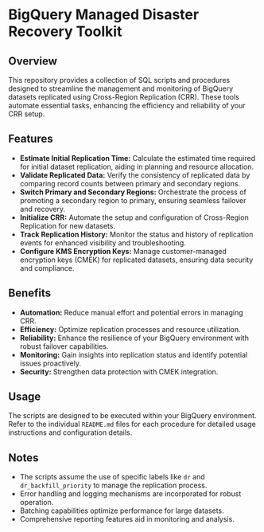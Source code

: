 # BigQuery Managed Disaster Recovery Toolkit

## Overview

This repository provides a collection of SQL scripts and procedures designed to streamline the management and monitoring of BigQuery datasets replicated using Cross-Region Replication (CRR). These tools automate essential tasks, enhancing the efficiency and reliability of your CRR setup.

## Features

* **Estimate Initial Replication Time:** Calculate the estimated time required for initial dataset replication, aiding in planning and resource allocation.
* **Validate Replicated Data:** Verify the consistency of replicated data by comparing record counts between primary and secondary regions.
* **Switch Primary and Secondary Regions:** Orchestrate the process of promoting a secondary region to primary, ensuring seamless failover and recovery.
* **Initialize CRR:** Automate the setup and configuration of Cross-Region Replication for new datasets.
* **Track Replication History:** Monitor the status and history of replication events for enhanced visibility and troubleshooting.
* **Configure KMS Encryption Keys:** Manage customer-managed encryption keys (CMEK) for replicated datasets, ensuring data security and compliance.

## Benefits

* **Automation:** Reduce manual effort and potential errors in managing CRR.
* **Efficiency:** Optimize replication processes and resource utilization.
* **Reliability:** Enhance the resilience of your BigQuery environment with robust failover capabilities.
* **Monitoring:** Gain insights into replication status and identify potential issues proactively.
* **Security:** Strengthen data protection with CMEK integration.

## Usage

The scripts are designed to be executed within your BigQuery environment. Refer to the individual `README.md` files for each procedure for detailed usage instructions and configuration details.

## Notes

* The scripts assume the use of specific labels like `dr` and `dr_backfill_priority` to manage the replication process.
* Error handling and logging mechanisms are incorporated for robust operation.
* Batching capabilities optimize performance for large datasets.
* Comprehensive reporting features aid in monitoring and analysis.
